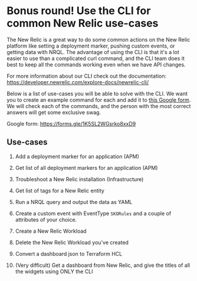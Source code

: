 # Bonus round! Use the CLI for common New Relic use-cases

The New Relic is a great way to do some common actions on the New Relic platform like setting a deployment marker, pushing custom events, or getting data with NRQL. The advantage of using the CLI is that it's a lot easier to use than a complicated curl command, and the CLI team does it best to keep all the commands working even when we have API changes.

For more information about our CLI check out the documentation: https://developer.newrelic.com/explore-docs/newrelic-cli/

Below is a list of use-cases you will be able to solve with the CLI. We want you to create an example command for each and add it to [this Google form](https://forms.gle/1K5SL2WGsrko8xxD9). We will check each of the commands, and the person with the most correct answers will get some exclusive swag.

Google form: https://forms.gle/1K5SL2WGsrko8xxD9

## Use-cases

1) Add a deployment marker for an application (APM)

2) Get list of all deployment markers for an application (APM)

3) Troubleshoot a New Relic installation (Infrastructure)

4) Get list of tags for a New Relic entity

5) Run a NRQL query and output the data as YAML

6) Create a custom event with EventType `SKORules` and a couple of attributes of your choice.

7) Create a New Relic Workload

8) Delete the New Relic Workload you've created

9) Convert a dashboard json to Terraform HCL

10) (Very difficult) Get a dashboard from New Relic, and give the titles of all the widgets using ONLY the CLI
